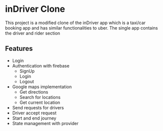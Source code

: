 # inDriver Clone

This project is a modified clone of the inDriver app which is a taxi/car booking app and has similar functionalities to uber. The single app contains the driver and rider section 

## Features

- Login
- Authentication with firebase
  - SignUp
  - Login
  - Logout
- Google maps implementation
  - Get directions
  - Search for locations
  - Get current location
- Send requests for drivers
- Driver accept request
- Start and end journey
- State management with provider
